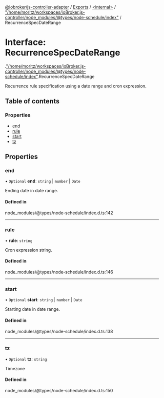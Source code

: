 [@iobroker/js-controller-adapter](../README.md) / [Exports](../modules.md) / [<internal\>](../modules/internal_.md) / ["/home/moritz/workspaces/ioBroker.js-controller/node\_modules/@types/node-schedule/index"](../modules/internal_.__home_moritz_workspaces_ioBroker_js_controller_node_modules__types_node_schedule_index_.md) / RecurrenceSpecDateRange

# Interface: RecurrenceSpecDateRange

[<internal>](../modules/internal_.md).["/home/moritz/workspaces/ioBroker.js-controller/node_modules/@types/node-schedule/index"](../modules/internal_.__home_moritz_workspaces_ioBroker_js_controller_node_modules__types_node_schedule_index_.md).RecurrenceSpecDateRange

Recurrence rule specification using a date range and cron expression.

## Table of contents

### Properties

- [end](internal_.__home_moritz_workspaces_ioBroker_js_controller_node_modules__types_node_schedule_index_.RecurrenceSpecDateRange.md#end)
- [rule](internal_.__home_moritz_workspaces_ioBroker_js_controller_node_modules__types_node_schedule_index_.RecurrenceSpecDateRange.md#rule)
- [start](internal_.__home_moritz_workspaces_ioBroker_js_controller_node_modules__types_node_schedule_index_.RecurrenceSpecDateRange.md#start)
- [tz](internal_.__home_moritz_workspaces_ioBroker_js_controller_node_modules__types_node_schedule_index_.RecurrenceSpecDateRange.md#tz)

## Properties

### end

• `Optional` **end**: `string` \| `number` \| `Date`

Ending date in date range.

#### Defined in

node_modules/@types/node-schedule/index.d.ts:142

___

### rule

• **rule**: `string`

Cron expression string.

#### Defined in

node_modules/@types/node-schedule/index.d.ts:146

___

### start

• `Optional` **start**: `string` \| `number` \| `Date`

Starting date in date range.

#### Defined in

node_modules/@types/node-schedule/index.d.ts:138

___

### tz

• `Optional` **tz**: `string`

Timezone

#### Defined in

node_modules/@types/node-schedule/index.d.ts:150
